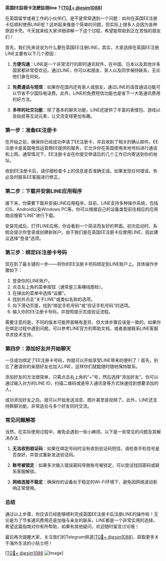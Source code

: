 **英国EE註冊卡怎麽註冊line？[[TG💪+ @esim1088](https://t.me/s/esim1088)]**

在英国留学或者工作的小伙伴们，是不是常常遇到一个问题：如何在英国EE注册卡后顺利使用LINE呢？这听起来像是个简单的问题，但实际上很多人会因为各种原因卡壳。今天就来给大家详细讲解一下这个过程，希望能帮助到正在苦恼的朋友们！

首先，我们先来说说为什么要在英国EE注册LINE。其实，大家选择在英国EE注册LINE主要有以下几个原因：

1. **方便沟通**：LINE是一个非常流行的即时通讯软件，在中国、日本以及其他许多国家都非常受欢迎。通过LINE，你可以和朋友、家人以及同学保持联系，无论他们身在何处。

2. **免费通话与短信**：如果你在国内还有家人或朋友，通过LINE的语音通话功能可以节省不少国际电话费。此外，LINE的免费短信功能也是省下一大笔通讯费用的好方法。

3. **多样的社交功能**：除了基本的聊天功能，LINE还提供了丰富的表情包、游戏以及贴纸等互动元素，让交流变得更加有趣。

### 第一步：准备EE注册卡

在开始之前，确保你已经成功申请了EE注册卡，并且收到了相关的确认邮件。EE注册卡是英国电信运营商EE提供的服务，它允许你在英国使用本地号码进行通话和上网。通常情况下，EE注册卡会在你提交申请后的几个工作日内寄送到你的地址。

收到EE注册卡后，请仔细检查卡上的信息是否准确无误。如果发现任何错误，务必及时联系EE客服进行修正。

### 第二步：下载并安装LINE应用程序

接下来，你需要下载并安装LINE应用程序。目前，LINE支持多种操作系统，包括iOS、Android以及Windows PC等。你可以根据自己的设备类型前往相应的应用商店搜索“LINE”进行下载。

安装完成后，打开LINE应用，你会看到一个简洁而友好的界面。初次启动时，系统会提示你登录或创建新账户。由于我们是在英国EE注册卡后使用LINE，因此建议选择“登录”选项。

### 第三步：绑定EE注册卡号码

现在到了最关键的一步——将你的EE注册卡号码绑定到LINE账户上。具体操作步骤如下：

1. 登录你的LINE账户。
2. 点击左上角的菜单按钮（通常是三条横线图标）。
3. 在弹出的菜单中选择“设置”。
4. 找到并点击“关于LINE”或类似名称的选项。
5. 向下滑动页面，找到“绑定手机号码”或“验证手机号码”的选项。
6. 输入你的EE注册卡号码，并按照提示完成验证流程。

需要注意的是，不同的版本可能界面略有差异，但大体步骤应该是一致的。如果你在绑定过程中遇到问题，可以参考LINE官方的帮助文档，或者直接联系LINE客服寻求技术支持。

### 第四步：添加好友并开始聊天

一旦成功绑定了EE注册卡号码，你就可以开始享受LINE带来的便利了！首先，别忘了邀请你的亲朋好友也加入LINE，这样你们就能随时随地保持联系。

添加好友的方法很简单，只需点击右上角的“+”号，然后选择“添加好友”。你可以通过输入对方的LINE ID、扫描二维码或是导入通讯录等方式快速找到想要添加的人。

成功添加好友之后，就可以开始发送消息、图片甚至是视频了。此外，LINE还支持群聊功能，非常适合与多个好友同时交流。

### 常见问题解答

当然，在实际使用过程中，难免会遇到一些小麻烦。以下是一些常见的问题及其解决办法：

1. **无法收到验证码**：如果在绑定号码时没有收到验证码短信，请检查手机信号是否良好，并尝试重新发送验证码。
   
2. **账号被锁定**：如果多次输入错误密码导致账号被锁定，可以尝试找回密码或联系客服解锁。

3. **网络连接不稳定**：确保你的设备处于稳定的Wi-Fi环境下，避免因网络波动影响正常使用。

### 总结

通过以上步骤，你应该已经能够顺利完成英国EE注册卡后注册LINE的操作啦！无论是为了节省通讯费用还是加强与亲友的联系，LINE都是一个非常实用的选择。希望这篇指南对你有所帮助，如果有其他疑问，欢迎随时留言讨论哦！

最后再次提醒大家，关注我们的Telegram频道[[TG💪+ @esim1088](https://t.me/s/esim1088)]，获取更多关于海外生活的小贴士吧！

[[TG💪+ @esim1088](https://t.me/s/esim1088) ![Image](https://i.postimg.cc/4NQfJmqS/Snipaste-2025-05-13-00-14-12.png)]